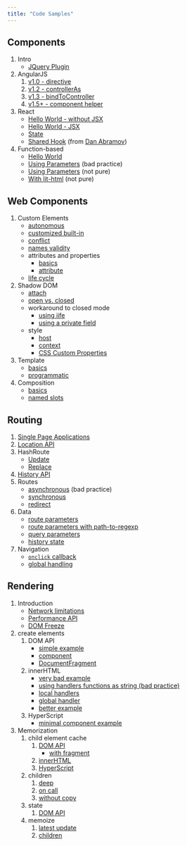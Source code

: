 ```yaml
---
title: "Code Samples"
---
```


## Components

1. Intro
   - [JQuery Plugin](components/jquery/slider.html)
2. AngularJS
   1. [v1.0 - directive](components/angularjs/directive/hello-world.html)
   2. [v1.2 - controllerAs](components/angularjs/controller-as/hello-world.html)
   3. [v1.3 - bindToController](components/angularjs/bindtocontroller/hello-world.html)
   4. [v1.5+ - component helper](components/angularjs/component-helper/hello-world.html)
3. React
   - [Hello World - without JSX](components/react/hello-world.html)
   - [Hello World - JSX](components/react/hello-jsx.html)
   - [State](components/react/stateful.html)
   - [Shared Hook](components/react/responsive-component/index.html)
     (from
     [Dan Abramov](https://gist.github.com/gaearon/cb5add26336003ed8c0004c4ba820eae))
4. Function-based
   - [Hello World](components/function/hello-world.html)
   - [Using Parameters](components/function/bad-update.html)
     (bad practice)
   - [Using Parameters](components/function/params.html)
     (not pure)
   - [With lit-html](components/function/with-lit-html.html)
     (not pure)

## Web Components

1. Custom Elements
   - [autonomous](components/custom-elements/autonomous/hello-world.html)
   - [customized built-in](components/custom-elements/customized-buit-in/hello-world.html)
   - [conflict](components/custom-elements/conflict/conflict.html)
   - [names validity](components/custom-elements/names/index.html)
   - attributes and properties
     - [basics](components/custom-elements/attrs-and-props/basics/index.html)
     - [attribute](components/custom-elements/attrs-and-props/attribute/index.html)
   - [life cycle](components/custom-elements/life-cycle/index.html)
2. Shadow DOM
   - [attach](components/shadow-dom/attach/index.html)
   - [open vs. closed](components/shadow-dom/access/bases/index.html)
   - workaround to closed mode
     - [using iife](components/shadow-dom/access/workaround/iife/index.html)
     - [using a private field](components/shadow-dom/access/workaround/private-field/index.html)
   - style
     - [host](components/shadow-dom/style/host/index.html)
     - [context](components/shadow-dom/style/context/index.html)
     - [CSS Custom Properties](components/shadow-dom/style/custom-props/index.html)
3. Template
   - [basics](components/template/basics/index.html)
   - [programmatic](components/template/prog/index.html)
4. Composition
   - [basics](components/slot/basics/index.html)
   - [named slots](components/slot/named/index.html)

## Routing

1. [Single Page Applications](minimal-spa/1-fundamentals/index.html)
1. [Location API](minimal-spa/2-location/index.html)
1. HashRoute
   - [Update](minimal-spa/3-hashroute/update/index.html)
   - [Replace](minimal-spa/3-hashroute/replace/index.html)
1. [History API](minimal-spa/4-history-api/index.html)
1. Routes
   - [asynchronous](minimal-spa/5-routes/1-async/index.html)
     (bad practice)
   - [synchronous](minimal-spa/5-routes/2-sync/index.html)
   - [redirect](minimal-spa/5-routes/3-redirect/index.html)
1. Data
   - [route parameters](minimal-spa/6-data/1-route-params/index.html)
   - [route parameters with path-to-regexp](minimal-spa/6-data/1b-path-to-regexp/index.html)
   - [query parameters](minimal-spa/6-data/2-query-params/index.html)
   - [history state](minimal-spa/6-data/3-history-state/index.html)
1. Navigation
   - [`onclick` callback](minimal-spa/7-navigation/1-callback/index.html)
   - [global handling](minimal-spa/7-navigation/2-global/index.html)

## Rendering

1. Introduction
   - [Network limitations](rendering/limitations/network/scripts/index.html)
   - [Performance API](rendering/performance-api/index.html)
   - [DOM Freeze](rendering/limitations/dom-api/heavy-rendering/index.html)
1. create elements
   1. DOM API
      - [simple example](rendering/create-element/dom-api/index.html)
      - [component](rendering/create-element/dom-api/component/index.html)
      - [DocumentFragment](rendering/create-element/dom-api/fragment/index.html)
   1. innerHTML
      - [very bad example](rendering/create-element/innerHTML/very-bad/index.html)
      - [using handlers functions as string (bad practice)](rendering/create-element/innerHTML/bad-handlers/index.html)
      - [local handlers](rendering/create-element/innerHTML/handlers/local/index.html)
      - [global handler](rendering/create-element/innerHTML/handlers/global/index.html)
      - [better example](rendering/create-element/innerHTML/better/index.html)
   1. HyperScript
      - [minimal component example](rendering/create-element/hyperscript/index.html)
1. Memorization
   1. child element cache
      1. [DOM API](rendering/caching/elements/dom-api/index.html)
         - [with fragment](rendering/caching/elements/dom-api/fragment/index.html)
      1. [innerHTML](rendering/caching/elements/innerHTML/index.html)
      1. [HyperScript](rendering/caching/elements/hyperscript/index.html)
   1. children
      1. [deep](rendering/caching/children/deep/index.html)
      1. [on call](packages/code-samples/src/rendering/caching/children/on-call/index.html)
      1. [without copy](packages/code-samples/src/rendering/caching/children/without-copy/index.html)
   1. state
      1. [DOM API](rendering/caching/state/dom-api/latest-count/index.html)
   1. memoize
      1. [latest update](rendering/memoize/dom-api/latest-count/index.html)
      1. [children](rendering/memoize/dom-api/children/index.html)
